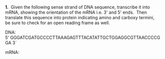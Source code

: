 **1.**  Given the following sense strand of DNA sequence, transcribe it into mRNA, showing the orientation of the mRNA i.e. 3' and 5' ends.  Then translate this sequence into protein indicating amino and carboxy termini, be sure to check for an open reading frame as well.

DNA:
5' GGGATCGATGCCCCTTAAAGAGTTTACATATTGCTGGAGGCGTTAACCCCGGA 3´

mRNA:
